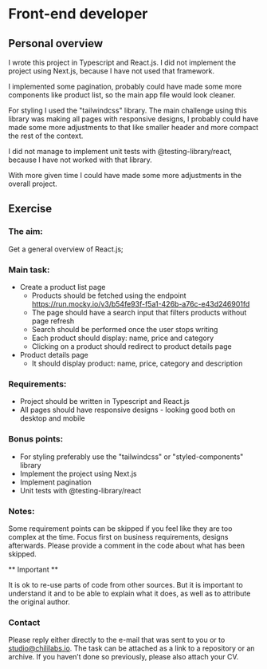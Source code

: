 # Front-end developer
## Personal overview
I wrote this project in Typescript and React.js.
I did not implement the project using Next.js, because I have not used that framework.

I implemented some pagination, probably could have made some more components like product list, so the main app file would look cleaner.

For styling I used the "tailwindcss" library. The main challenge using this library was making all pages with responsive designs, 
I probably could have made some more adjustments to that like smaller header and more compact the rest of the context.

I did not manage to implement unit tests with @testing-library/react, because I have not worked with that library.

With more given time I could have made some more adjustments in the overall project.

## Exercise
### The aim:
Get a general overview of React.js;

### Main task:
* Create a product list page
  - Products should be fetched using the endpoint https://run.mocky.io/v3/b54fe93f-f5a1-426b-a76c-e43d246901fd
  - The page should have a search input that filters products without page refresh
  - Search should be performed once the user stops writing
  - Each product should display: name, price and category
  - Clicking on a product should redirect to product details page
* Product details page
  - It should display product: name, price, category and description

### Requirements:
* Project should be written in Typescript and React.js
* All pages should have responsive designs - looking good both on desktop and mobile

### Bonus points:
* For styling preferably use the "tailwindcss" or "styled-components" library
* Implement the project using Next.js
* Implement pagination
* Unit tests with @testing-library/react

### Notes:
Some requirement points can be skipped if you feel like they are too complex at the time. 
Focus first on business requirements, designs afterwards. Please provide a comment in the code about what has been skipped.

** Important **

It is ok to re-use parts of code from other sources. But it is important to understand it and to be able to explain what it does, as well as to attribute the original author.

### Contact
Please reply either directly to the e-mail that was sent to you or to studio@chililabs.io.
The task can be attached as a link to a repository or an archive. If you haven’t done so previously, please also attach your CV.
